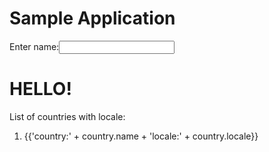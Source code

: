 <!Doctype html>
<html>
<script src="https://ajax.googleapis.com/ajax/libs/angularjs/1.8.2/angular.min.js">
</script>
<title>Angular js directives</title>
</head>
<body>
<h1>Sample Application</h1>
<div ng-app="" ng-init="countries=[{locale:'en-USA'name:'United States of Ammerica'}
{locale:'en-UK' name:'United kingdom'}]">
<p>Enter name:<input type="text" ng-model="name"></p>
<h1>HELLO<span ng-bind="name"></span>!</h1>
<p>List of countries with locale:</p>
<ol>
<li ng-repeat="country in countries">
{{'country:' + country.name + 'locale:' + country.locale}}
</li>
</ol>
</div>
</body>
</html>
